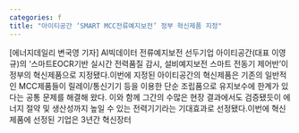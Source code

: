 ```yaml
---
categories: f
title: "아이티공간 ‘SMART MCC전류예지보전’ 정부 혁신제품 지정"
---
```

[에너지데일리 변국영 기자] AI빅데이터 전류예지보전 선두기업 아이티공간(대표 이영규)의 ‘스마트EOCR기반 실시간 전력품질 감시, 설비예지보전 스마트 전동기 제어반’이 정부의 혁신제품으로 지정됐다.이번에 지정된 아이티공간의 혁신제품은 기존의 일반적인 MCC제품들이 릴레이/통신기기 등을 이용한 단순 조립품으로 유지보수에 한계가 있다는 공통 문제를 해결해 왔다. 이와 함께 그간의 수많은 현장 결과에서도 검증됐듯이 에너지 절약 및 생산성까지 높일 수 있는 전력기기라는 기대효과로 선정됐다.이번에 혁신제품에 선정된 기업은 3년간 혁신장터